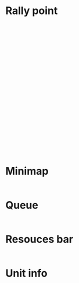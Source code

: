 
# **Rally point**

<div class="responsively-lazy" style="padding-bottom:68.44%;">
    <img alt="" src="icollection/sc2/collection_point.gif" data-srcset="images/400.jpg 400w, images/400.webp 400w, images/600.jpg 600w, images/1000.jpg 1000w" srcset="data:image/gif;base64,R0lGODlhAQABAIAAAP///////yH5BAEKAAEALAAAAAABAAEAAAICTAEAOw==" />
</div>



# **Minimap**

 <img data-src="collection/sc2/minimap.gif" 
   src="data:image/gif;base64,R0lGODlhAQABAAAAACH5BAEKAAEALAAAAAABAAEAAAICTAEAOw=="
   onload="lzld(this)">

# **Queue**

 <img data-src="collection/sc2/queue.gif" 
   src="data:image/gif;base64,R0lGODlhAQABAAAAACH5BAEKAAEALAAAAAABAAEAAAICTAEAOw=="
   onload="lzld(this)">

# **Resouces bar**

 <img data-src="collection/sc2/resources.gif" 
   src="data:image/gif;base64,R0lGODlhAQABAAAAACH5BAEKAAEALAAAAAABAAEAAAICTAEAOw=="
   onload="lzld(this)">

# **Unit info**

 <img data-src="collection/sc2/unit_info.gif" 
   src="data:image/gif;base64,R0lGODlhAQABAAAAACH5BAEKAAEALAAAAAABAAEAAAICTAEAOw=="
   onload="lzld(this)">

